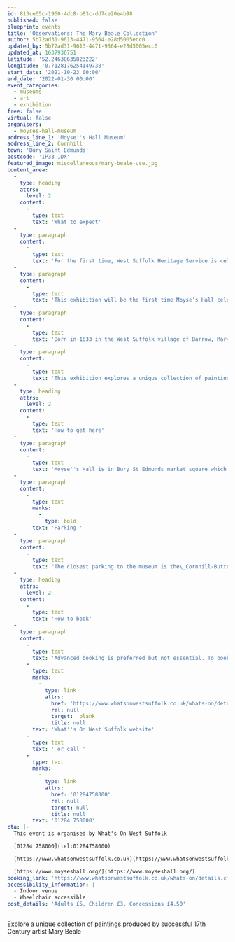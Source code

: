 ```yaml
---
id: 813ce65c-1960-4dc8-b83c-dd7ce20e4b98
published: false
blueprint: events
title: 'Observations: The Mary Beale Collection'
author: 5b72ad31-9613-4471-9564-e28d5005ecc0
updated_by: 5b72ad31-9613-4471-9564-e28d5005ecc0
updated_at: 1637936751
latitude: '52.24638635823222'
longitude: '0.7128176254149738'
start_date: '2021-10-23 00:00'
end_date: '2022-01-30 00:00'
event_categories:
  - museums
  - art
  - exhibition
free: false
virtual: false
organisers:
  - moyses-hall-museum
address_line_1: 'Moyse''s Hall Museum'
address_line_2: Cornhill
town: 'Bury Saint Edmunds'
postcode: 'IP33 1DX'
featured_image: miscellaneous/mary-beale-use.jpg
content_area:
  -
    type: heading
    attrs:
      level: 2
    content:
      -
        type: text
        text: 'What to expect'
  -
    type: paragraph
    content:
      -
        type: text
        text: 'For the first time, West Suffolk Heritage Service is celebrating its collection of Mary Beale portraits - one of the largest of any public institution in the country.'
  -
    type: paragraph
    content:
      -
        type: text
        text: 'This exhibition will be the first time Moyse’s Hall celebrates en masse this collection with over 25 of Mary’s original portraits of the great and good (or questionable) of 17th Century England.'
  -
    type: paragraph
    content:
      -
        type: text
        text: 'Born in 1633 in the West Suffolk village of Barrow, Mary Beale would go on to become one of the 17th Century’s most prolific female portrait artists.'
  -
    type: paragraph
    content:
      -
        type: text
        text: 'This exhibition explores a unique collection of paintings produced by a successful professional female artist in an Arts Industry household during one of England’s most turbulent centuries.'
  -
    type: heading
    attrs:
      level: 2
    content:
      -
        type: text
        text: 'How to get here'
  -
    type: paragraph
    content:
      -
        type: text
        text: 'Moyse''s Hall is in Bury St Edmunds market square which is a five minute walk from the bus station.'
  -
    type: paragraph
    content:
      -
        type: text
        marks:
          -
            type: bold
        text: 'Parking '
  -
    type: paragraph
    content:
      -
        type: text
        text: "The closest parking to the museum is the\_Cornhill-Buttermarket\_car park\_(short stays of up to 1 hour only, closed on market days)\_or alternatively the\_long stay car park\_St Andrews car park\_is a 5 minutes walk from the museum."
  -
    type: heading
    attrs:
      level: 2
    content:
      -
        type: text
        text: 'How to book'
  -
    type: paragraph
    content:
      -
        type: text
        text: 'Advanced booking is preferred but not essential. To book please visit the '
      -
        type: text
        marks:
          -
            type: link
            attrs:
              href: 'https://www.whatsonwestsuffolk.co.uk/whats-on/details.cfm?id=649347'
              rel: null
              target: _blank
              title: null
        text: 'What''s On West Suffolk website'
      -
        type: text
        text: ' or call '
      -
        type: text
        marks:
          -
            type: link
            attrs:
              href: '01284758000'
              rel: null
              target: null
              title: null
        text: '01284 758000'
cta: |-
  This event is organised by What's On West Suffolk

  [01284 758000](tel:01284758000)

  [https://www.whatsonwestsuffolk.co.uk](https://www.whatsonwestsuffolk.co.uk/whats-on/details.cfm?id=649347)

  [https://www.moyseshall.org/](https://www.moyseshall.org/)
booking_link: 'https://www.whatsonwestsuffolk.co.uk/whats-on/details.cfm?id=649347'
accessibility_information: |-
  - Indoor venue
  - Wheelchair accessible
cost_details: 'Adults £5, Children £3, Concessions £4.50'
---
```

Explore a unique collection of paintings produced by successful 17th Century artist Mary Beale